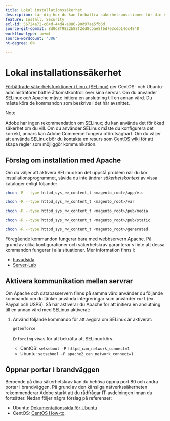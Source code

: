 ```yaml
---
title: Lokal installationssäkerhet
description: Lär dig hur du kan förbättra säkerhetspositionen för din Adobe Commerce- eller Magento Open Source-installation lokalt.
feature: Install, Security
exl-id: 56724a72-c64d-44d4-a886-90d97ae5fb6d
source-git-commit: 8d0d8f9822b88f2dd8cbae8f6d7e3cdb14cc4848
workflow-type: tm+mt
source-wordcount: '306'
ht-degree: 0%

---
```


# Lokal installationssäkerhet

[Förbättrade säkerhetsfunktioner i Linux (SELinux)](https://selinuxproject.org/page/Main_Page) ger CentOS- och Ubuntu-administratörer bättre åtkomstkontroll över sina servrar. Om du använder SELinux *och* Apache måste initiera en anslutning till en annan värd. Du måste köra de kommandon som beskrivs i det här avsnittet.

>[!NOTE]
>
>Adobe har ingen rekommendation om SELinux; du kan använda det för ökad säkerhet om du vill. Om du använder SELinux måste du konfigurera det korrekt, annars kan Adobe Commerce fungera oförutsägbart. Om du väljer att använda SELinux bör du kontakta en resurs som [CentOS wiki](https://wiki.centos.org/HowTos/SELinux) för att skapa regler som möjliggör kommunikation.

## Förslag om installation med Apache

Om du väljer att aktivera SELinux kan det uppstå problem när du kör installationsprogrammet, såvida du inte ändrar *säkerhetskontext* av vissa kataloger enligt följande:

```bash
chcon -R --type httpd_sys_rw_content_t <magento_root>/app/etc
```

```bash
chcon -R --type httpd_sys_rw_content_t <magento_root>/var
```

```bash
chcon -R --type httpd_sys_rw_content_t <magento_root>/pub/media
```

```bash
chcon -R --type httpd_sys_rw_content_t <magento_root>/pub/static
```

```bash
chcon -R --type httpd_sys_rw_content_t <magento_root>/generated
```

Föregående kommandon fungerar bara med webbservern Apache. På grund av olika konfigurationer och säkerhetskrav garanterar vi inte att dessa kommandon fungerar i alla situationer. Mer information finns i:

* [huvudsida](https://linux.die.net/man/8/httpd_selinux)
* [Server-Lab](https://www.serverlab.ca/tutorials/linux/web-servers-linux/configuring-selinux-policies-for-apache-web-servers/)

## Aktivera kommunikation mellan servrar

Om Apache och databasservern finns på samma värd använder du följande kommando om du tänker använda integreringar som använder `curl` (ex. Paypal och USPS).
Så här aktiverar du Apache för att initiera en anslutning till en annan värd med SELinux aktiverat:

1. Använd följande kommando för att avgöra om SELinux är aktiverat:

   ```bash
   getenforce
   ```

   `Enforcing` visas för att bekräfta att SELinux körs.

   * CentOS: `setsebool -P httpd_can_network_connect=1`
   * Ubuntu: `setsebool -P apache2_can_network_connect=1`

## Öppnar portar i brandväggen

Beroende på dina säkerhetskrav kan du behöva öppna port 80 och andra portar i brandväggen. På grund av den känsliga nätverkssäkerheten rekommenderar Adobe starkt att du rådfrågar IT-avdelningen innan du fortsätter. Nedan följer några förslag på referenser:

* Ubuntu: [Dokumentationssida för Ubuntu](https://help.ubuntu.com/community/IptablesHowTo)
* CentOS: [CentOS How-to](https://wiki.centos.org/HowTos%282f%29Network%282f%29IPTables.html).

